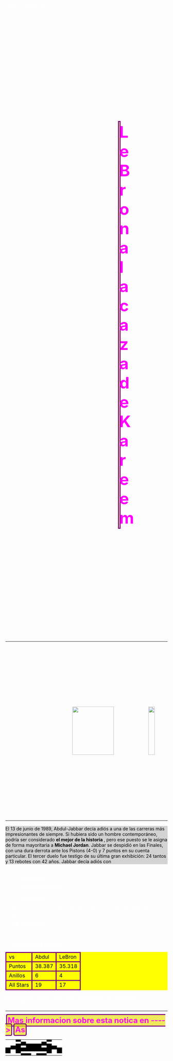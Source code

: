 <!DOCTYPE html>
<html>
<head>
	
	<meta charset="UTF-8">
<title>LeBron a por el record SUPREMO</title>
</head>
<body>
	
<style type="text/css">
	html {
		font-family: sans-serif;
		font-size: 15px;
		color:  #fff;
		padding: 25px;
}

	h1 {
		text-align: center;

}
	
	p {
		margin-bottom: 10px;
	}

	body {
    background-image: url(https://c.tenor.com/wVPqpntAKcQAAAAd/lebron-james-dunk.gif);
    background-repeat: no-repeat;
    background-attachment: fixed;  
    background-size: cover;
}
	img {

		width: 200px;
		height: 150px;
}
	.table > img {
		align-items: center;

}	
.tabla2 > table tr td {
	border: 3px solid purple;

}
	a {
		font-size: 24px;
		font-weight: bold;
		color: rgba(255 ,0 ,255 ,1);
		text-decoration: none;
		padding:  0.3em 0.5em;
		border-radius: 5px;
		background-color: rgba(235, 225, 25, 0.7);
		transition: background-color 1s linear;
		border: 3px solid purple;
		margin: 2px;
		padding: 2px;
	} 
</style>
<h1 style="font-size: 50px;
		   color: rgb(255 , 0, 255 ,1);
		   background-color: rgba(235, 225, 25, 0.5);
		   border: 3px solid purple;
		   margin: 350px;
		   padding: 1px;">LeBron a la caza de Kareem</h1>
 <table>
            <tbody>
            <tr> <td>
            <img src="https://as01.epimg.net/baloncesto/imagenes/2021/09/16/nba/1631777817_742101_1631778199_noticia_normal.jpg" alt="" style="width: 55.5%; margin: 200px;">
            </td>
            <td>
            <img src="https://png.pngtree.com/png-clipart/20200223/ourlarge/pngtree-3d-versus-vs-gold-glitter-style-png-image_2152580.jpg" alt="" style="width: 100.5%; margin: 0px;">
            </td> 
            <td>
            <img src="https://encrypted-tbn0.gstatic.com/images?q=tbn:ANd9GcRAtTqMnYnRvuBH_KlW-xdEa2MK-ugT1PXG-Q&usqp=CAU" style="width: 70.5%; margin: 90px;"/>
            </td>
            </tr>
            </tbody>
        </table>
     
<p style="background: lightgrey; color: black;">El 13 de junio de 1989, Abdul-Jabbar decía adiós a una de las carreras más impresionantes de siempre. Si hubiera sido un hombre contemporáneo, podría ser considerado <b>el mejor de la historia </b>, pero ese puesto se le asigna de forma mayoritaria a <b>Michael Jordan</b>. Jabbar se despidió en las Finales, con una dura derrota ante los Pistons (4-0) y 7 puntos en su cuenta particular. El tercer duelo fue testigo de su última gran exhibición: 24 tantos y 13 rebotes con 42 años. Jabbar decía adiós con  <ul><li> <ol> <b>seis anillos</b></ol></li> <li><ol> <b>numerosos récords</b></ol></li> <li><ol><b>19 All Stars</b></ol></li> </ul> Y claro, un récord que todo el mundo pensó que sería imposible de alcanzar: <ol><b>38.387 puntos</b></ol> un promedio de 24,6 en <ol><b>1560 partidos jugados</b></ol> 
  <div class="tabla2">
<table style="background:yellow; color: black;">
	<tr>
		<td>vs</td>
		<td>Abdul</td>
		<td>LeBron</td>
	</tr>
	<tr>
		<td>Puntos</td>
		<td>38.387</td>
		<td>35.318</td>
	</tr>
	<tr>
		<td>Anillos</td>
		<td>6</td>
		<td>4</td>
	</tr>
	<tr>
		<td>All Stars</td>
		<td>19</td>
		<td>17</td>
	</tr>
</table>
</div>
Una cifra que excedía, por mucho, a la de sus más inmediatos perseguidores.</p>

</body>


<hr/>
<p> <a>Mas informacion sobre esta notica en ----><a href="https://as.com/baloncesto/2021/09/20/nba/1632127391_609778.html">As</a></p>
<table>
		<tr>
			<td style="border:white;" bgcolor="white"></td>
			<td style="border:white;" bgcolor="white"></td>
			<td style="border:white;" bgcolor="black"></td>
			<td style="border:white;" bgcolor="white"></td>
			<td style="border:white;" bgcolor="white"></td>
			<td style="border:white;" bgcolor="white"></td>
			<td style="border:white;" bgcolor="white"></td>
			<td style="border:white;" bgcolor="white"></td>
			<td style="border:white;"bgcolor="black"></td>
			<td style="border:white;" bgcolor="white"></td>
			<td style="border:white;" bgcolor="white"></td>
		</tr>	
		<tr>
			<td style="border:white;"bgcolor="white"></td>
			<td style="border:white;"bgcolor="white"></td>
			<td style="border:white;" bgcolor="white"></td>
			<td style="border:white;" bgcolor="black"></td>
			<td style="border:white;" bgcolor="white"></td>
			<td style="border:white;" bgcolor="white"></td>
			<td style="border:white;" bgcolor="white"></td>
			<td style="border:white;" bgcolor="black"></td>
			<td style="border:white;" bgcolor="white"></td>
			<td style="border:white;" bgcolor="white"></td>
			<td style="border:white;" bgcolor="white"></td>
		</tr>	
		<tr>
			<td style="border:white;" bgcolor="white"></td>
			<td style="border:white;" bgcolor="white"></td>
			<td style="border:white;" bgcolor="black"></td>
			<td style="border:white;" bgcolor="black"></td>
			<td style="border:white;" bgcolor="black"></td>
			<td style="border:white;" bgcolor="black"></td>
			<td style="border:white;" bgcolor="black"></td>
			<td style="border:white;" bgcolor="black"></td>
			<td style="border:white;" bgcolor="black"></td>
			<td style="border:white;" bgcolor="white"></td>
			<td style="border:white;" bgcolor="white"></td>
		</tr>	
		<tr>
			<td style="border:white;" bgcolor="white"></td>
			<td style="border:white;" bgcolor="black"></td>
			<td style="border:white;" bgcolor="black"></td>
			<td style="border:white;" bgcolor="white"></td>
			<td style="border:white;" bgcolor="black"></td>
			<td style="border:white;" bgcolor="black"></td>
			<td style="border:white;" bgcolor="black"></td>
			<td style="border:white;" bgcolor="white"></td>
			<td style="border:white;" bgcolor="black"></td>
			<td style="border:white;" bgcolor="black"></td>
			<td style="border:white;" bgcolor="white"></td>
		</tr>	
		<tr>
			<td style="border:white;" bgcolor="black"></td>
			<td style="border:white;" bgcolor="black"></td>
			<td style="border:white;" bgcolor="black"></td>
			<td style="border:white;" bgcolor="black"></td>
			<td style="border:white;" bgcolor="black"></td>
			<td style="border:white;" bgcolor="black"></td>
			<td style="border:white;" bgcolor="black"></td>
			<td style="border:white;" bgcolor="black"></td>
			<td style="border:white;" bgcolor="black"></td>
			<td style="border:white;" bgcolor="black"></td>
			<td style="border:white;" bgcolor="black"></td>
		</tr>	
		<tr>
			<td style="border:white;" bgcolor="black"></td>
			<td style="border:white;" bgcolor="white"></td>
			<td style="border:white;" bgcolor="black"></td>
			<td style="border:white;" bgcolor="black"></td>
			<td style="border:white;" bgcolor="black"></td>
			<td style="border:white;" bgcolor="black"></td>
			<td style="border:white;" bgcolor="black"></td>
			<td style="border:white;" bgcolor="black"></td>
			<td style="border:white;" bgcolor="black"></td>
			<td style="border:white;" bgcolor="white"></td>
			<td style="border:white;" bgcolor="black"></td>
		</tr>	
		<tr>
			<td style="border:white;" bgcolor="black"></td>
			<td style="border:white;" bgcolor="white"></td>
			<td style="border:white;" bgcolor="black"></td>
			<td style="border:white;" bgcolor="white"></td>
			<td style="border:white;" bgcolor="white"></td>
			<td style="border:white;" bgcolor="white"></td>
			<td style="border:white;" bgcolor="white"></td>
			<td style="border:white;" bgcolor="white"></td>
			<td style="border:white;" bgcolor="black"></td>
			<td style="border:white;" bgcolor="white"></td>
			<td style="border:white;" bgcolor="black"></td>
		</tr>	
		<tr>
			<td style="border:white;" bgcolor="white"></td>
			<td style="border:white;" bgcolor="white"></td>
			<td style="border:white;" bgcolor="white"></td>
			<td style="border:white;" bgcolor="black"></td>
			<td style="border:white;" bgcolor="black"></td>
			<td style="border:white;" bgcolor="white"></td>
			<td style="border:white;" bgcolor="black"></td>
			<td style="border:white;" bgcolor="black"></td>
			<td style="border:white;" bgcolor="white"></td>
			<td style="border:white;" bgcolor="white"></td>
			<td style="border:white;" bgcolor="white"></td>
		</tr>	
</html>

